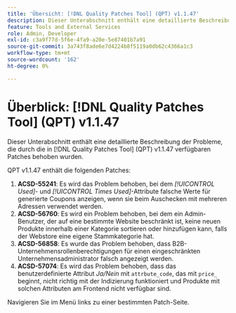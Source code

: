 ```yaml
---
title: 'Übersicht: [!DNL Quality Patches Tool] (QPT) v1.1.47'
description: Dieser Unterabschnitt enthält eine detaillierte Beschreibung der Probleme, die durch die in Version 1.1.47  [!DNL Quality Patches Tool]  Patches behoben wurden.
feature: Tools and External Services
role: Admin, Developer
exl-id: c3a9f77d-5f6e-4fa9-a20e-5e87401b7a91
source-git-commit: 3a743f8ade6e7d4224b8f5119a0db62c4366a1c3
workflow-type: tm+mt
source-wordcount: '162'
ht-degree: 0%

---
```


# Überblick: [!DNL Quality Patches Tool] (QPT) v1.1.47

Dieser Unterabschnitt enthält eine detaillierte Beschreibung der Probleme, die durch die in [!DNL Quality Patches Tool] (QPT) v1.1.47 verfügbaren Patches behoben wurden.

QPT v1.1.47 enthält die folgenden Patches:

1. **ACSD-55241**: Es wird das Problem behoben, bei dem *[!UICONTROL Used]*- und *[!UICONTROL Times Used]*-Attribute falsche Werte für generierte Coupons anzeigen, wenn sie beim Auschecken mit mehreren Adressen verwendet werden.
1. **ACSD-56760**: Es wird ein Problem behoben, bei dem ein Admin-Benutzer, der auf eine bestimmte Website beschränkt ist, keine neuen Produkte innerhalb einer Kategorie sortieren oder hinzufügen kann, falls der Webstore eine eigene Stammkategorie hat.
1. **ACSD-56858**: Es wurde das Problem behoben, dass B2B-Unternehmensrollenberechtigungen für einen eingeschränkten Unternehmensadministrator falsch angezeigt werden.
1. **ACSD-57074**: Es wird das Problem behoben, dass das benutzerdefinierte Attribut *Ja/Nein* mit `attrbute_code`, das mit `price_` beginnt, nicht richtig mit der Indizierung funktioniert und Produkte mit solchen Attributen am Frontend nicht verfügbar sind.

Navigieren Sie im Menü links zu einer bestimmten Patch-Seite.
